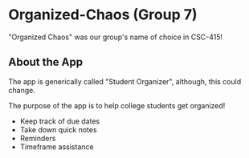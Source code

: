 # Organized-Chaos (Group 7)
"Organized Chaos" was our group's name of choice in CSC-415!

## About the App
The app is generically called "Student Organizer", although, this could change.

The purpose of the app is to help college students get organized!
* Keep track of due dates
* Take down quick notes
* Reminders
* Timeframe assistance
